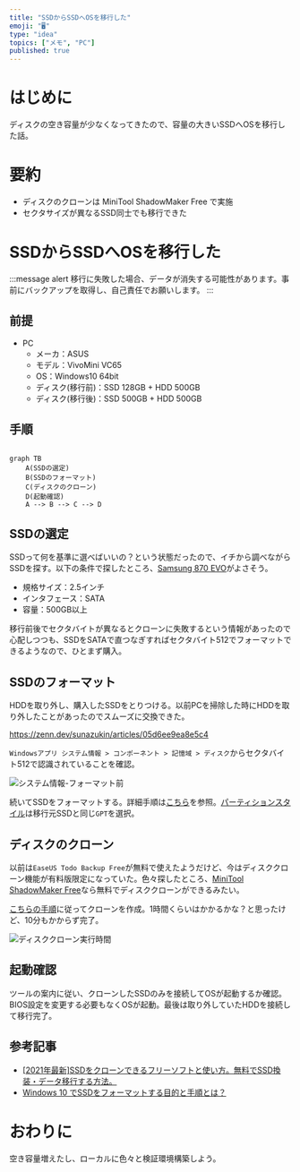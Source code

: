 ```yaml
---
title: "SSDからSSDへOSを移行した"
emoji: "🖥"
type: "idea"
topics: ["メモ", "PC"]
published: true
---
```


# はじめに

ディスクの空き容量が少なくなってきたので、容量の大きいSSDへOSを移行した話。

# 要約

* ディスクのクローンは MiniTool ShadowMaker Free で実施
* セクタサイズが異なるSSD同士でも移行できた

# SSDからSSDへOSを移行した

:::message alert
移行に失敗した場合、データが消失する可能性があります。事前にバックアップを取得し、自己責任でお願いします。
:::

## 前提

* PC
  * メーカ：ASUS
  * モデル：VivoMini VC65
  * OS：Windows10 64bit
  * ディスク(移行前)：SSD 128GB + HDD 500GB
  * ディスク(移行後)：SSD 500GB + HDD 500GB

## 手順

```mermaid

graph TB
    A(SSDの選定)
    B(SSDのフォーマット)
    C(ディスクのクローン)
    D(起動確認)
    A --> B --> C --> D

```

## SSDの選定

SSDって何を基準に選べばいいの？という状態だったので、イチから調べながらSSDを探す。以下の条件で探したところ、[Samsung 870 EVO](https://www.amazon.co.jp/gp/product/B08SVN8MVP/ref=ppx_yo_dt_b_asin_title_o01_s00?ie=UTF8&psc=1)がよさそう。

* 規格サイズ：2.5インチ
* インタフェース：SATA
* 容量：500GB以上

移行前後でセクタバイトが異なるとクローンに失敗するという情報があったので心配しつつも、SSDをSATAで直つなぎすればセクタバイト512でフォーマットできるようなので、ひとまず購入。

## SSDのフォーマット

HDDを取り外し、購入したSSDをとりつける。以前PCを掃除した時にHDDを取り外したことがあったのでスムーズに交換できた。

https://zenn.dev/sunazukin/articles/05d6ee9ea8e5c4

`Windowsアプリ システム情報 > コンポーネント > 記憶域 > ディスク`からセクタバイト512で認識されていることを確認。

![システム情報-フォーマット前](https://storage.googleapis.com/zenn-user-upload/a7fb619c75d55c201375f68a.png)

続いてSSDをフォーマットする。詳細手順は[こちら](https://shikamori-p.com/ssd-external-enclosure-recommended/#i-4)を参照。[パーティションスタイル](https://reneeds.net/2020/08/14/mbr-gpt/#MBRGPT)は移行元SSDと同じ`GPT`を選択。

## ディスクのクローン

以前は`EaseUS Todo Backup Free`が無料で使えたようだけど、今はディスククローン機能が有料版限定になっていた。色々探したところ、[MiniTool ShadowMaker Free](https://jp.minitool.com/backup/system-backup.html)なら無料でディスククローンができるみたい。

[こちらの手順](https://shikamori-p.com/ssd-clone-free-soft/#i-4)に従ってクローンを作成。1時間くらいはかかるかな？と思ったけど、10分もかからず完了。

![ディスククローン実行時間](https://storage.googleapis.com/zenn-user-upload/fc71ea278f65160acb49a43c.png)

## 起動確認

ツールの案内に従い、クローンしたSSDのみを接続してOSが起動するか確認。BIOS設定を変更する必要もなくOSが起動。最後は取り外していたHDDを接続して移行完了。

## 参考記事

* [[2021年最新]SSDをクローンできるフリーソフトと使い方。無料でSSD換装・データ移行する方法。](https://shikamori-p.com/ssd-clone-free-soft/)
* [Windows 10 でSSDをフォーマットする目的と手順とは？](https://solution.fielding.co.jp/column/it/itcol04/202007_01/)

# おわりに

空き容量増えたし、ローカルに色々と検証環境構築しよう。
